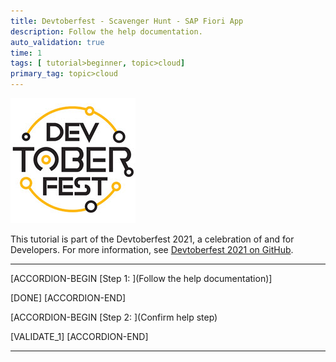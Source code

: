 ```yaml
---
title: Devtoberfest - Scavenger Hunt - SAP Fiori App
description: Follow the help documentation.
auto_validation: true
time: 1
tags: [ tutorial>beginner, topic>cloud]
primary_tag: topic>cloud
---
```


![Devtoberfest](Devtoberfest.jpg)

This tutorial is part of the Devtoberfest 2021, a celebration of and for Developers. For more information, see [Devtoberfest 2021 on GitHub](https://github.com/SAP-samples/devtoberfest-2021).

---

[ACCORDION-BEGIN [Step 1: ](Follow the help documentation)]


[DONE]
[ACCORDION-END]

[ACCORDION-BEGIN [Step 2: ](Confirm help step)

[VALIDATE_1]
[ACCORDION-END]

---
